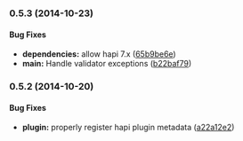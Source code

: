 ### 0.5.3 (2014-10-23)


#### Bug Fixes

* **dependencies:** allow hapi 7.x ([65b9be6e](https://github.com/bloglovin/timplan/commit/65b9be6e281792edd3b369c656757f0580746958))
* **main:** Handle validator exceptions ([b22baf79](https://github.com/bloglovin/timplan/commit/b22baf79599ed22094457a45cd92014f911e9245))


### 0.5.2 (2014-10-20)


#### Bug Fixes

* **plugin:** properly register hapi plugin metadata ([a22a12e2](https://github.com/bloglovin/timplan/commit/a22a12e26ab513f979170f22250fc7b0a61210c2))

